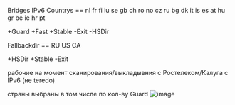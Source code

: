 
Bridges IPv6 Countrys == nl fr fi lu se gb ch ro no cz ru bg dk it is es at hu gr be ie hr pt

+Guard +Fast +Stable
-Exit -HSDir

Fallbackdir == RU US CA

+HSDir +Stable
-Exit

рабочие на момент сканирования/выкладывния с Ростелеком/Калуга с IPv6 (не teredo)

страны выбраны в том числе по кол-ву Guard
![image](https://github.com/LeonMskRu/arti_windows/assets/67465011/9546c60f-8c95-4020-8778-4453fe8a6017)
